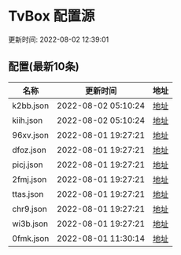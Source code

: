 
  # TvBox 配置源 

更新时间: 2022-08-02 12:39:01



## 配置(最新10条)

|   名称  | 更新时间  |地址  |
|  ----  | ----  |----  |
|  k2bb.json | 2022-08-02 05:10:24 |[地址](http://rfx0owuln.hn-bkt.clouddn.com/box/k2bb.json) |
|  kiih.json | 2022-08-02 05:10:24 |[地址](http://rfx0owuln.hn-bkt.clouddn.com/box/kiih.json) |
|  96xv.json | 2022-08-01 19:27:21 |[地址](http://rfx0owuln.hn-bkt.clouddn.com/box/96xv.json) |
|  dfoz.json | 2022-08-01 19:27:21 |[地址](http://rfx0owuln.hn-bkt.clouddn.com/box/dfoz.json) |
|  picj.json | 2022-08-01 19:27:21 |[地址](http://rfx0owuln.hn-bkt.clouddn.com/box/picj.json) |
|  2fmj.json | 2022-08-01 19:27:21 |[地址](http://rfx0owuln.hn-bkt.clouddn.com/box/2fmj.json) |
|  ttas.json | 2022-08-01 19:27:21 |[地址](http://rfx0owuln.hn-bkt.clouddn.com/box/ttas.json) |
|  chr9.json | 2022-08-01 19:27:21 |[地址](http://rfx0owuln.hn-bkt.clouddn.com/box/chr9.json) |
|  wi3b.json | 2022-08-01 19:27:21 |[地址](http://rfx0owuln.hn-bkt.clouddn.com/box/wi3b.json) |
|  0fmk.json | 2022-08-01 11:30:14 |[地址](http://rfx0owuln.hn-bkt.clouddn.com/box/0fmk.json) |
  
  